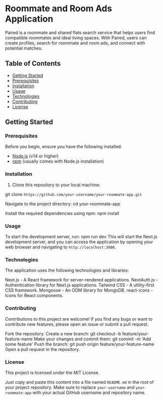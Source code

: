 # Roommate and Room Ads Application

Paired is a roommate and shared flats search service that helps users find compatible roommates and ideal living spaces. With Paired, users can create profiles, search for roommate and room ads, and connect with potential matches.

## Table of Contents

- [Getting Started](#getting-started)
- [Prerequisites](#prerequisites)
- [Installation](#installation)
- [Usage](#usage)
- [Technologies](#technologies)
- [Contributing](#contributing)
- [License](#license)

## Getting Started

### Prerequisites

Before you begin, ensure you have the following installed:

- [Node.js](https://nodejs.org/) (v14 or higher)
- [npm](https://www.npmjs.com/) (usually comes with Node.js installation)

### Installation

1. Clone this repository to your local machine:

git clone `https://github.com/your-username/your-roommate-app.git`

Navigate to the project directory:
cd your-roommate-app

Install the required dependencies using npm:
npm install

### Usage

To start the development server, run:
npm run dev
This will start the Next.js development server, and you can access the application by opening your web browser and navigating to `http://localhost:3000`.

### Technologies

The application uses the following technologies and libraries:

Next.js - A React framework for server-rendered applications.
NextAuth.js - Authentication library for Next.js applications.
Tailwind CSS - A utility-first CSS framework.
Mongoose - An ODM library for MongoDB.
react-icons - Icons for React components.

### Contributing

Contributions to this project are welcome! If you find any bugs or want to contribute new features, please open an issue or submit a pull request.

Fork the repository.
Create a new branch: git checkout -b feature/your-feature-name
Make your changes and commit them: git commit -m 'Add some feature'
Push the branch: git push origin feature/your-feature-name
Open a pull request in the repository.

### License

This project is licensed under the MIT License.

Just copy and paste this content into a file named `README.md` in the root of your project repository. Make sure to replace `your-username` and `your-roommate-app` with your actual GitHub username and repository name.
